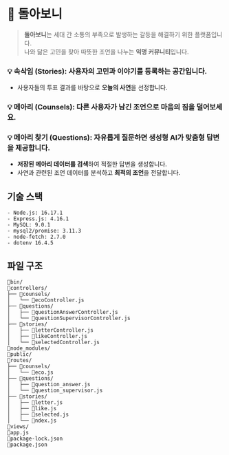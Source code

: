 # **🌟 돌아보니**

> **돌아보니**는 세대 간 소통의 부족으로 발생하는 갈등을 해결하기 위한 플랫폼입니다.  
> 나와 닮은 고민을 찾아 따뜻한 조언을 나누는 **익명 커뮤니티**입니다.


### **💡 속삭임 (Stories)**: 사용자의 고민과 이야기를 등록하는 공간입니다.  
- 사용자들의 투표 결과를 바탕으로 **오늘의 사연**을 선정합니다.

### **💡 메아리 (Counsels)**: 다른 사용자가 남긴 조언으로 마음의 짐을 덜어보세요. 

### **💡 메아리 찾기 (Questions)**: 자유롭게 질문하면 생성형 AI가 맞춤형 답변을 제공합니다.
- **저장된 메아리 데이터를 검색**하여 적절한 답변을 생성합니다.  
- 사연과 관련된 조언 데이터를 분석하고 **최적의 조언**을 전달합니다.

## 기술 스택
```
- Node.js: 16.17.1
- Express.js: 4.16.1  
- MySQL: 9.0.1
- mysql2/promise: 3.11.3 
- node-fetch: 2.7.0
- dotenv 16.4.5
```

## 파일 구조
```
📂bin/
📂controllers/
├── 📂counsels/
│   └── 📜ecoController.js
├── 📂questions/
│   ├── 📜questionAnswerController.js
│   └── 📜questionSupervisorController.js
├── 📂stories/
│   ├── 📜letterController.js
│   ├── 📜likeController.js
│   └── 📜selectedController.js
📂node_modules/
📂public/
📂routes/
├── 📂counsels/
│   └── 📜eco.js
├── 📂questions/
│   ├── 📜question_answer.js
│   └── 📜question_supervisor.js
├── 📂stories/
│   ├── 📜letter.js
│   ├── 📜like.js
│   ├── 📜selected.js
│   └── 📜ndex.js
📂views/
📜app.js
📜package-lock.json
📜package.json
```